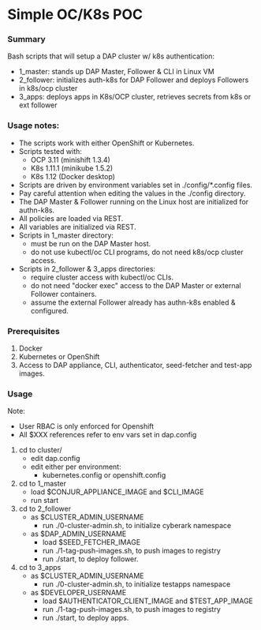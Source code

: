 # Simple OC/K8s POC

### Summary
Bash scripts that will setup a DAP cluster w/ k8s authentication:
 * 1_master: stands up DAP Master, Follower & CLI in Linux VM
 * 2_follower: initializes auth-k8s for DAP Follower and deploys Followers in k8s/ocp cluster
 * 3_apps: deploys apps in K8s/OCP cluster, retrieves secrets from k8s or ext follower

### Usage notes:
 - The scripts work with either OpenShift or Kubernetes.
 - Scripts tested with:
   - OCP 3.11 (minishift 1.3.4)
   - K8s 1.11.1 (minikube 1.5.2)
   - K8s 1.12 (Docker desktop)
 - Scripts are driven by environment variables set in ./config/*.config files.
 - Pay careful attention when editing the values in the ./config directory.
 - The DAP Master & Follower running on the Linux host are initialized for authn-k8s.
 - All policies are loaded via REST.
 - All variables are initialized via REST.
 - Scripts in 1_master directory:
   - must be run on the DAP Master host. 
   - do not use kubectl/oc CLI programs, do not need k8s/ocp cluster access.
 - Scripts in 2_follower & 3_apps directories:
   - require cluster access with kubectl/oc CLIs.
   - do not need "docker exec" access to the DAP Master or external Follower containers.
   - assume the external Follower already has authn-k8s enabled & configured.

### Prerequisites
1. Docker
2. Kubernetes or OpenShift
3. Access to DAP appliance, CLI, authenticator, seed-fetcher and test-app images.

### Usage
Note:
  - User RBAC is only enforced for Openshift
  - All $XXX references refer to env vars set in dap.config

1. cd to cluster/ 
     - edit dap.config
     - edit either per environment:
       - kubernetes.config or openshift.config
2. cd to 1_master
   - load $CONJUR_APPLIANCE_IMAGE and $CLI_IMAGE
   - run start
3. cd to 2_follower
   - as $CLUSTER_ADMIN_USERNAME
     - run ./0-cluster-admin.sh, to initialize cyberark namespace
   - as $DAP_ADMIN_USERNAME
     - load $SEED_FETCHER_IMAGE
     - run ./1-tag-push-images.sh, to push images to registry
     - run ./start, to deploy follower.
4. cd to 3_apps
   - as $CLUSTER_ADMIN_USERNAME
     - run ./0-cluster-admin.sh, to initialize testapps namespace
   - as $DEVELOPER_USERNAME
     - load $AUTHENTICATOR_CLIENT_IMAGE and $TEST_APP_IMAGE
     - run ./1-tag-push-images.sh, to push images to registry
     - run ./start, to deploy apps.
